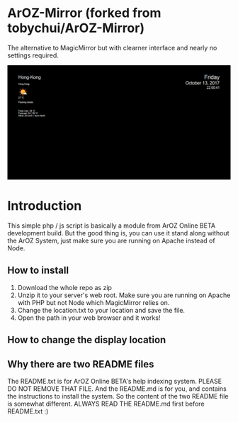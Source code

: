 # ArOZ-Mirror (forked from tobychui/ArOZ-Mirror)
The alternative to MagicMirror but with clearner interface and nearly no settings required.

<img src="https://raw.githubusercontent.com/tobychui/ArOZ-Mirror/master/ArOZ%20Mirror%20preview.png">

# Introduction
This simple php / js script is basically a module from ArOZ Online BETA development build.
But the good thing is, you can use it stand along without the ArOZ System, just make sure you are running on Apache instead of Node.

## How to install
1. Download the whole repo as zip
2. Unzip it to your server's web root. Make sure you are running on Apache with PHP but not Node which MagicMirror relies on.
3. Change the location.txt to your location and save the file.
4. Open the path in your web browser and it works!

## How to change the display location


## Why there are two README files
The README.txt is for ArOZ Online BETA's help indexing system. PLEASE DO NOT REMOVE THAT FILE.
And the README.md is for you, and contains the instructions to install the system.
So the content of the two README file is somewhat different.
ALWAYS READ THE README.md first before README.txt :)
